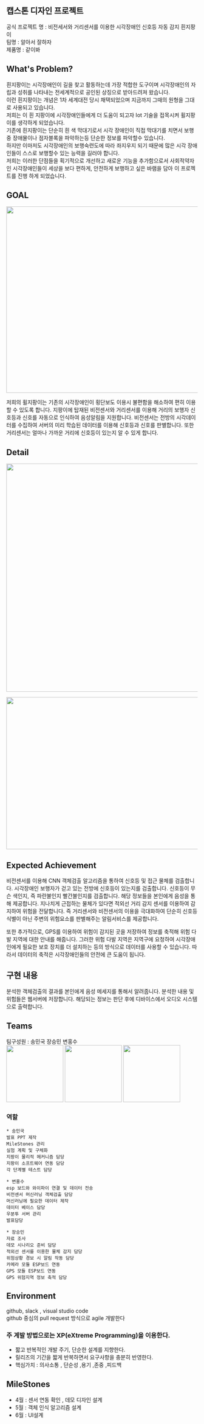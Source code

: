 ## 캡스톤 디자인 프로젝트 

  공식 프로젝트 명 : 비전세서와 거리센서를 이용한 시각장애인 신호등 자동 감지 흰지팡이    
  팀명 :  알아서 잘하자    
  제품명 : 같이봐

  
## What's Problem? 
   
  흰지팡이는 시각장애인이 길을 찾고 활동하는데 가장 적합한 도구이며 시각장애인의 자립과 성취를 나타내는 전세계적으로 공인된 상징으로 받아드려져 왔습니다.    
  이런 흰지팡이는 개념은 1차 세계대전 당시 채택되었으며 지금까지 그때의 원형을 그대로 사용되고 있습니다.    
  저희는 이 흰 지팡이에 시각장애인들에게 더 도움이 되고자 Iot 기술을 접목시켜 휠지팡이를 생각하게 되었습니다.    
  기존에 흰지팡이는 단순히 흰 색 막대기로서 시각 장애인이 직접 막대기를 치면서 보행 중 장애물이나 점자블록을 파악하는등 단순한 정보를 파악할수 있습니다.    
  하지만 이마저도 시각장애인의 보행숙련도에 따라 좌지우지 되기 때문에 많은 시각 장애인들이 스스로 보행할수 있는 능력을 길러야 합니다.    
  저희는 이러한 단점들을 획기적으로 개선하고 새로운 기능을 추가함으로서 사회적약자인 시각장애인들이 세상을 보다 편하게, 안전하게 보행하고 싶은 바램을 담아 이 프로젝트를 진행 하게 되었습니다.    
    
## GOAL
  <p align="center"><img src="https://github.com/2020Capston6/Capston/blob/master/img/git1.PNG" width="1013" height="490"></p>    
  저희의 휠지팡이는 기존의 시각장애인이 횡단보도 이용시 불편함을 해소하여 편히 이용할 수 있도록 합니다.
  지팡이에 탑재된 비전센서와 거리센서를 이용해 거리의 보행자 신호등과 신호를 자동으로 인식하여 음성알림을 지원합니다.
  비전센서는 전방의 시각데이터를 수집하여 서버의 미리 학습된 데이터를 이용해 신호등과 신호를 판별합니다.
  또한 거리센서는 얼마나 가까운 거리에 신호등이 있는지 알 수 있게 합니다.
  
## Detail
  
  <p align="center"><img src="https://github.com/2020Capston6/Capston/blob/master/img/git2.PNG" width="1000" height="600"></p>
  
  <p align="center"><img src="https://github.com/2020Capston6/Capston/blob/master/img/git3.PNG" width="800" height="400"></p>
 
  
## Expected Achievement
  
  비전센서를 이용해 CNN 객체검출 알고리즘을 통하여 신호등 및 접근 물체를 검출합니다.
  시각장애인 보행자가 걷고 있는 전방에 신호등이 있는지를 검출합니다.
  신호등이 무슨 색인지, 즉 파란불인지 빨간불인지를 검출합니다.
  해당 정보들을 본인에게 음성을 통해 제공합니다.
  지나치게 근접하는 물체가 있다면 적외선 거리 감지 센서를 이용하여 감지하여 위험을 전달합니다.
  즉 거리센서와 비전센서의 이용을 극대화하여 단순히 신호등 식별이 아닌 주변의 위험요소를 판별해주는 알림서비스를 제공합니다.  
  
  또한 추가적으로, GPS를 이용하여 위험이 감지된 곳을 저장하여 정보를 축적해 위험 다발 지역에 대한 안내를 해줍니다.
  그러한 위험 다발 지역은 지역구에 요청하여 시각장애인에게 필요한 보호 장치를 더 설치하는 등의 방식으로 데이터를 사용할 수 있습니다.
  따라서 데이터의 축적은 시각장애인들의 안전에 큰 도움이 됩니다.
  
## 구현 내용
  
  분석한 객체검출의 결과를 본인에게 음성 메세지를 통해서 알려줍니다.
  분석한 내용 및 위험들은 웹서버에 저장합니다.
  해당되는 정보는 판단 후에 디바이스에서 오디오 시스템으로 출력합니다.
  
## Teams
  
  팀구성원 : 송민국 장승민 변홍수    
  <img src="https://github.com/2020Capston6/Capston/blob/master/img/1.jpg" width="150" height="150">
  <img src="https://github.com/2020Capston6/Capston/blob/master/img/2.jpeg" width="150" height="150">
  <img src="https://github.com/2020Capston6/Capston/blob/master/img/3.jpeg" width="150" height="150">    
  ### 역할

    * 송민국
    발표 PPT 제작
    MileStones 관리
    실험 계획 및 구체화 
    지팡이 물리적 메커니즘 담당 
    지팡이 소프트웨어 연동 담당
    각 단계별 테스트 담당

    * 변홍수
    esp 보드와 와이파이 연결 및 데이터 전송
    비전센서 머신러닝 객체검출 담당
    머신러닝에 필요한 데이터 제작
    데이터 베이스 담당
    우분투 서버 관리
    발표담당

    * 장승민
    자료 조사
    데모 시나리오 준비 담당
    적외선 센서를 이용한 물체 감지 담당
    위험상황 경보 시 알림 작동 담당
    카메라 모듈 ESP보드 연동
    GPS 모듈 ESP보드 연동
    GPS 위험지역 정보 축적 담당

## Environment

  github, slack , visual studio code    
  github 중심의 pull request 방식으로 agile 개발한다
  ### 주 계발 방법으로는 XP(eXtreme Programming)을 이용한다.
+ 짧고 반복적인 개발 주기, 단순한 설계를 지향한다.
+ 릴리즈의 기간을 짧게 반복하면서 요구사항을 충분히 반영한다.
+ 핵심가치 : 의사소통 , 단순성 ,용기 ,존중 ,피드백
  
 
## MileStones 
  * 4월 : 센서 연동 확인 , 데모 디자인 설계         
  * 5월 : 객체 인식 알고리즘 설계       
  * 6월 : UI설계        
  
